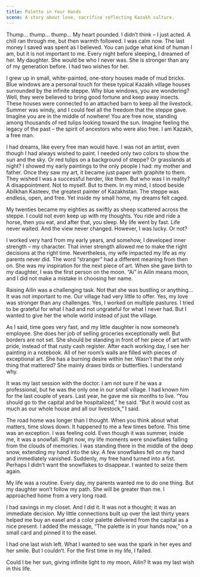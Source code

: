 ```yaml
---
title: Palette in Your Hands
scene: A story about love, sacrifice reflecting Kazakh culture.
---
```


Thump… thump… thump… My heart pounded. I didn’t think – I just acted. A chill ran through me, but then warmth followed. I was calm now. The last money I saved was spent as I believed. You can judge what kind of human I am, but it is not important to me. Every night before sleeping, I dreamed of her. My daughter. She would be who I never was. She is stronger than any of my generation before. I had two wishes for her.

I grew up in small, white-painted, one-story houses made of mud bricks. Blue windows are a personal touch for these typical Kazakh village houses surrounded by the infinite steppe. Why blue windows, you are wondering? Well, they were believed to bring good fortune and keep away insects. These houses were connected to an attached barn to keep all the livestock. Summer was windy, and I could feel all the freedom that the steppe gave. Imagine you are in the middle of nowhere! You are free now, standing among thousands of red tulips looking toward the sun. Imagine feeling the legacy of the past – the spirit of ancestors who were also free. I am Kazakh, a free man.

I had dreams, like every free man would have. I was not an artist, even though I had always wished to paint. I needed only two colors to show the sun and the sky. Or red tulips on a background of steppe? Or grasslands at night? I showed my early paintings to the only people I had: my mother and father. Once they saw my art, it became just paper with graphite to them. They wished I was a successful herder, like them. But who was I in reality? A disappointment. Not to myself. But to them. In my mind, I stood beside Abilkhan Kasteev, the greatest painter of Kazakhstan. The steppe was endless, open, and free. Yet inside my small home, my dreams felt caged.

My twenties became my eighties as swiftly as sheep scattered across the steppe. I could not even keep up with my thoughts. You ride and ride a horse, then you eat, and after that, you sleep. My life went by fast. Life never waited. And the view never changed. However, I was lucky. Or not?

I worked very hard from my early years, and somehow, I developed inner strength – my character. That inner strength allowed me to make the right decisions at the right time. Nevertheless, my wife impacted my life as my parents never did. The word “stranger” had a different meaning from then on. She was my inspiration for the next piece of art. When she gave birth to my daughter, I was the first person on the moon. “Ai” in Ailin means moon, and I did not make a mistake in choosing her name.

Raising Ailin was a challenging task. Not that she was bustling or anything… It was not important to me. Our village had very little to offer. Yes, my love was stronger than any challenges. Yes, I worked on multiple pastures. I tried to be grateful for what I had and not ungrateful for what I never had. But I wanted to give her the whole world instead of just the village.

As I said, time goes very fast, and my little daughter is now someone’s employee. She does her job of selling groceries exceptionally well. But borders are not set. She should be standing in front of her piece of art with pride, instead of that rusty cash register. After each working day, I see her painting in a notebook. All of her room’s walls are filled with pieces of exceptional art. She has a burning desire within her. Wasn’t that the only thing that mattered? She mainly draws birds or butterflies. I understand why.

It was my last session with the doctor. I am not sure if he was a professional, but he was the only one in our small village. I had known him for the last couple of years. Last year, he gave me six months to live. “You should go to the capital and be hospitalized,” he said. “But it would cost as much as our whole house and all our livestock,” I said.

The road home was longer than I thought. When you think about what matters, time slows down. It happened to me a few times before. This time was an exception. I was feeling cold. Even though it was summer, inside me, it was a snowfall. Right now, my life moments were snowflakes falling from the clouds of memories. I was standing there in the middle of the deep snow, extending my hand into the sky. A few snowflakes fell on my hand and immediately vanished. Suddenly, my free hand turned into a fist. Perhaps I didn’t want the snowflakes to disappear. I wanted to seize them again.

My life was a routine. Every day, my parents wanted me to do one thing. But my daughter won’t follow my path. She will be greater than me. I approached home from a very long road.

I had savings in my closet. And I did it. It was not a thought; it was an immediate decision. My little connections built up over the last thirty years helped me buy an easel and a color palette delivered from the capital as a nice present. I added the message, “The palette is in your hands now,” on a small card and pinned it to the easel.

I had one last wish left. What I wanted to see was the spark in her eyes and her smile. But I couldn’t. For the first time in my life, I failed.

Could I be her sun, giving infinite light to my moon, Ailin? It was my last wish in this life.
